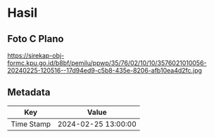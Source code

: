 # Hasil

## Foto C Plano

https://sirekap-obj-formc.kpu.go.id/b8bf/pemilu/ppwp/35/76/02/10/10/3576021010056-20240225-120516--17d94ed9-c5b8-435e-8206-afb10ea4d2fc.jpg


## Metadata

| Key        | Value               |
| ---------- | ------------------- |
| Time Stamp | 2024-02-25 13:00:00 |



